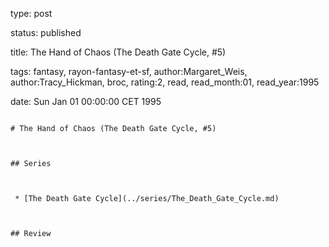 type: post
status: published
title: The Hand of Chaos (The Death Gate Cycle, #5)
tags:  fantasy,  rayon-fantasy-et-sf, author:Margaret_Weis, author:Tracy_Hickman, broc, rating:2, read, read_month:01, read_year:1995
date: Sun Jan 01 00:00:00 CET 1995
~~~~~~
# The Hand of Chaos (The Death Gate Cycle, #5)

## Series

 * [The Death Gate Cycle](../series/The_Death_Gate_Cycle.md)

## Review

